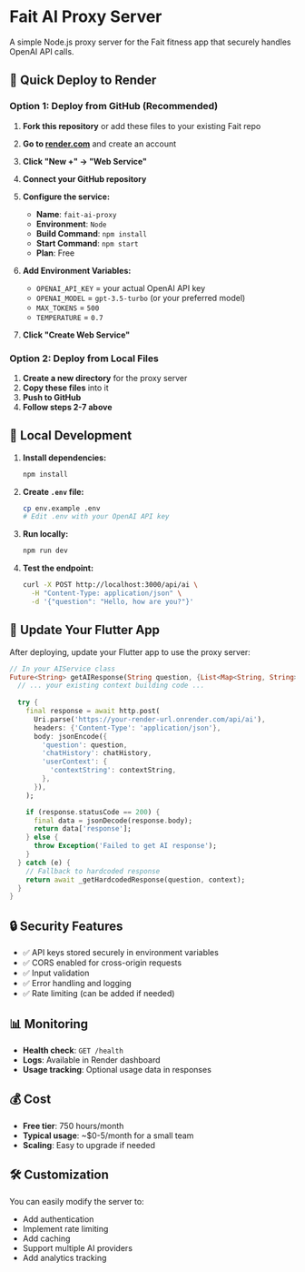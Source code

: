 # Fait AI Proxy Server

A simple Node.js proxy server for the Fait fitness app that securely handles OpenAI API calls.

## 🚀 Quick Deploy to Render

### Option 1: Deploy from GitHub (Recommended)

1. **Fork this repository** or add these files to your existing Fait repo
2. **Go to [render.com](https://render.com)** and create an account
3. **Click "New +" → "Web Service"**
4. **Connect your GitHub repository**
5. **Configure the service:**
   - **Name**: `fait-ai-proxy`
   - **Environment**: `Node`
   - **Build Command**: `npm install`
   - **Start Command**: `npm start`
   - **Plan**: Free

6. **Add Environment Variables:**
   - `OPENAI_API_KEY` = your actual OpenAI API key
   - `OPENAI_MODEL` = `gpt-3.5-turbo` (or your preferred model)
   - `MAX_TOKENS` = `500`
   - `TEMPERATURE` = `0.7`

7. **Click "Create Web Service"**

### Option 2: Deploy from Local Files

1. **Create a new directory** for the proxy server
2. **Copy these files** into it
3. **Push to GitHub**
4. **Follow steps 2-7 above**

## 🔧 Local Development

1. **Install dependencies:**
   ```bash
   npm install
   ```

2. **Create `.env` file:**
   ```bash
   cp env.example .env
   # Edit .env with your OpenAI API key
   ```

3. **Run locally:**
   ```bash
   npm run dev
   ```

4. **Test the endpoint:**
   ```bash
   curl -X POST http://localhost:3000/api/ai \
     -H "Content-Type: application/json" \
     -d '{"question": "Hello, how are you?"}'
   ```

## 📱 Update Your Flutter App

After deploying, update your Flutter app to use the proxy server:

```dart
// In your AIService class
Future<String> getAIResponse(String question, {List<Map<String, String>>? chatHistory}) async {
  // ... your existing context building code ...
  
  try {
    final response = await http.post(
      Uri.parse('https://your-render-url.onrender.com/api/ai'),
      headers: {'Content-Type': 'application/json'},
      body: jsonEncode({
        'question': question,
        'chatHistory': chatHistory,
        'userContext': {
          'contextString': contextString,
        },
      }),
    );

    if (response.statusCode == 200) {
      final data = jsonDecode(response.body);
      return data['response'];
    } else {
      throw Exception('Failed to get AI response');
    }
  } catch (e) {
    // Fallback to hardcoded response
    return await _getHardcodedResponse(question, context);
  }
}
```

## 🔒 Security Features

- ✅ API keys stored securely in environment variables
- ✅ CORS enabled for cross-origin requests
- ✅ Input validation
- ✅ Error handling and logging
- ✅ Rate limiting (can be added if needed)

## 📊 Monitoring

- **Health check**: `GET /health`
- **Logs**: Available in Render dashboard
- **Usage tracking**: Optional usage data in responses

## 💰 Cost

- **Free tier**: 750 hours/month
- **Typical usage**: ~$0-5/month for a small team
- **Scaling**: Easy to upgrade if needed

## 🛠️ Customization

You can easily modify the server to:
- Add authentication
- Implement rate limiting
- Add caching
- Support multiple AI providers
- Add analytics tracking 